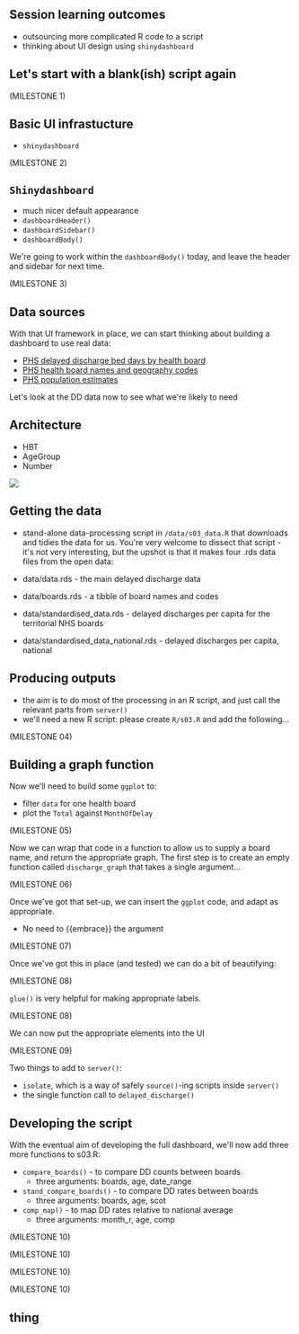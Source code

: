## Session learning outcomes

+ outsourcing more complicated R code to a script
+ thinking about UI design using `shinydashboard`

## Let's start with a blank(ish) script again
  
(MILESTONE 1)

## Basic UI infrastucture

+ `shinydashboard`

(MILESTONE 2)

## `Shinydashboard`

+ much nicer default appearance
+ `dashboardHeader()`
+ `dashboardSidebar()`
+ `dashboardBody()`

We're going to work within the `dashboardBody()` today, and leave the header and sidebar for next time.

(MILESTONE 3)

## Data sources

With that UI framework in place, we can start thinking about building a dashboard to use real data: 

+ [PHS delayed discharge bed days by health board](https://www.opendata.nhs.scot/dataset/52591cba-fd71-48b2-bac3-e71ac108dfee/resource/fd354e4b-6211-48ba-8e4f-8356a5ed4215/)
+ [PHS health board names and geography codes](https://www.opendata.nhs.scot/dataset/9f942fdb-e59e-44f5-b534-d6e17229cc7b/resource/652ff726-e676-4a20-abda-435b98dd7bdc)
+ [PHS population estimates](https://www.opendata.nhs.scot/dataset/7f010430-6ce1-4813-b25c-f7f335bdc4dc/resource/27a72cc8-d6d8-430c-8b4f-3109a9ceadb1)

Let's look at the DD data now to see what we're likely to need

## Architecture

+ HBT
+ AgeGroup
+ Number

![](..//images//dd_structure.png)

## Getting the data

+ stand-alone data-processing script in `/data/s03_data.R` that downloads and tidies the data for us. You're very welcome to dissect that script - it's not very interesting, but the upshot is that it makes four .rds data files from the open data:

+ data/data.rds - the main delayed discharge data
+ data/boards.rds - a tibble of board names and codes
+ data/standardised_data.rds - delayed discharges per capita for the territorial NHS boards
+ data/standardised_data_national.rds - delayed discharges per capita, national

## Producing outputs

+ the aim is to do most of the processing in an R script, and just call the relevant parts from `server()`
+ we'll need a new R script: please create `R/s03.R` and add the following...

(MILESTONE 04)

## Building a graph function

Now we'll need to build some `ggplot` to:

+ filter `data` for one health board
+ plot the `Total` against `MonthOfDelay`

(MILESTONE 05)

Now we can wrap that code in a function to allow us to supply a board name, and return the appropriate graph. The first step is to create an empty function called `discharge_graph` that takes a single argument...

(MILESTONE 06)

Once we've got that set-up, we can insert the `ggplot` code, and adapt as appropriate. 

+ No need to {{embrace}} the argument

(MILESTONE 07)

Once we've got this in place (and tested) we can do a bit of beautifying:

(MILESTONE 08)

`glue()` is very helpful for making appropriate labels.


(MILESTONE 08)

We can now put the appropriate elements into the UI

(MILESTONE 09)

Two things to add to `server()`:

+ `isolate`, which is a way of safely `source()`-ing scripts inside `server()`
+ the single function call to `delayed_discharge()` 

## Developing the script

With the eventual aim of developing the full dashboard, we'll now add three more functions to s03.R:

+ `compare_boards()` - to compare DD counts between boards
  + three arguments: boards, age, date_range
+ `stand_compare_boards()` - to compare DD rates between boards
  + three arguments: boards, age, scot
+ `comp_map()` - to map DD rates relative to national average
  + three arguments: month_r, age, comp

(MILESTONE 10)

(MILESTONE 10)

(MILESTONE 10)

(MILESTONE 10)

## thing